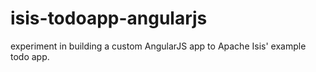 isis-todoapp-angularjs
======================

experiment in building a custom AngularJS app to Apache Isis' example todo app.
